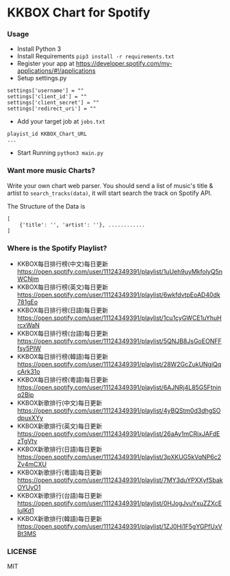 # KKBOX Chart for Spotify

### Usage

- Install Python 3
- Install Requirements
`pip3 install -r requirements.txt`
- Register your app at https://developer.spotify.com/my-applications/#!/applications   
- Setup settings.py

```
settings['username'] = ""
settings['client_id'] = ""
settings['client_secret'] = ""
settings['redirect_uri'] = ""
```

- Add your target job at ``jobs.txt``
```
playist_id KKBOX_Chart_URL
...
```

- Start Running ``python3 main.py``

### Want more music Charts?

Write your own chart web parser.
You should send a list of music's title & artist to `search_tracks(data)`, it will start search the track on Spotify API.

The Structure of the Data is
```
[
    {'title': '', 'artist': ''}, ............
]
```

### Where is the Spotify Playlist?

- KKBOX每日排行榜(中文)每日更新 https://open.spotify.com/user/11124349391/playlist/1uUeh9uyMkfolyQ5nWCNjm
- KKBOX每日排行榜(英文)每日更新 https://open.spotify.com/user/11124349391/playlist/6wkfdvtpEoAD40dk781gEo
- KKBOX每日排行榜(日語)每日更新 https://open.spotify.com/user/11124349391/playlist/1cu1cyGWCE1uYhuHrcxWaN
- KKBOX每日排行榜(台語)每日更新 https://open.spotify.com/user/11124349391/playlist/5QNJB8JsGoEONFFfsy5PIW
- KKBOX每日排行榜(韓語)每日更新 https://open.spotify.com/user/11124349391/playlist/28W2GcZukUNgiQqcArk31o
- KKBOX每日排行榜(粵語)每日更新 https://open.spotify.com/user/11124349391/playlist/6AJNRj4L85G5Ftninq2Bip
- KKBOX新歌排行(中文)每日更新 https://open.spotify.com/user/11124349391/playlist/4yBQStm0d3dhgSOdpuxXYy
- KKBOX新歌排行(英文)每日更新 https://open.spotify.com/user/11124349391/playlist/26aAy1mCRixJAFdEzTgVty
- KKBOX新歌排行(日語)每日更新 https://open.spotify.com/user/11124349391/playlist/3pXKUG5kVqNP6c2Zv4mCXU
- KKBOX新歌排行(粵語)每日更新 https://open.spotify.com/user/11124349391/playlist/7MY3duYPXXyfSbakOYUyO1
- KKBOX新歌排行(台語)每日更新 https://open.spotify.com/user/11124349391/playlist/0HJogJvuYxuZZXcEIulKd1
- KKBOX新歌排行(韓語)每日更新 https://open.spotify.com/user/11124349391/playlist/1ZJ0Hi1F5gYGPfUxVBt3MS

### LICENSE
MIT

